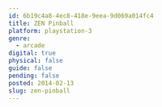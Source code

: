 ```yaml
---
id: 6b19c4a8-4ec8-418e-9eea-9d069a014fc4
title: ZEN Pinball
platform: playstation-3
genre:
  - arcade
digital: true
physical: false
guide: false
pending: false
posted: 2014-02-13
slug: zen-pinball
---
```

